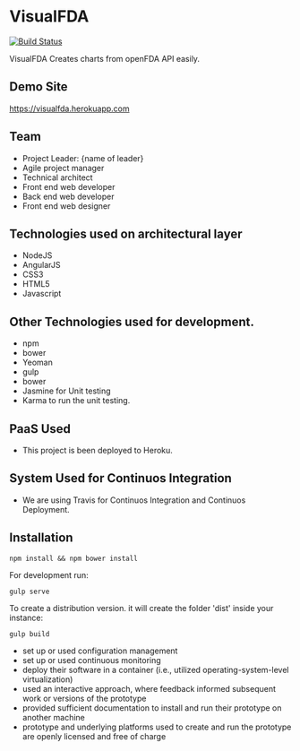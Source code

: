VisualFDA
=========

[![Build Status](https://travis-ci.org/cepinos/FDA-app-prototype.svg?branch=master)](https://travis-ci.org/cepinos/FDA-app-prototype)

VisualFDA Creates charts from openFDA API easily.

Demo Site
---------
https://visualfda.herokuapp.com

Team
----
- Project Leader: {name of leader}
- Agile project manager
- Technical architect
- Front end web developer
- Back end web developer
- Front end web designer

Technologies used on architectural layer
----------------------------------------
- NodeJS
- AngularJS
- CSS3
- HTML5
- Javascript

Other Technologies used for development.
----------------------------------------
- npm
- bower
- Yeoman
- gulp
- bower
- Jasmine for Unit testing
- Karma to run the unit testing.

PaaS Used
---------
- This project is been deployed to Heroku.

System Used for Continuos Integration
-------------------------------------
- We are using Travis for Continuos Integration and Continuos Deployment.

Installation
------------
```
npm install && npm bower install
```
For development run:
```
gulp serve
```
To create a distribution version. it will create the folder 'dist' inside your instance:
```
gulp build
```

- set up or used configuration management
- set up or used continuous monitoring
- deploy their software in a container (i.e., utilized operating-system-level virtualization)
- used an interactive approach, where feedback informed subsequent work or versions of the prototype
- provided sufficient documentation to install and run their prototype on another machine
- prototype and underlying platforms used to create and run the prototype are openly licensed and free of charge
